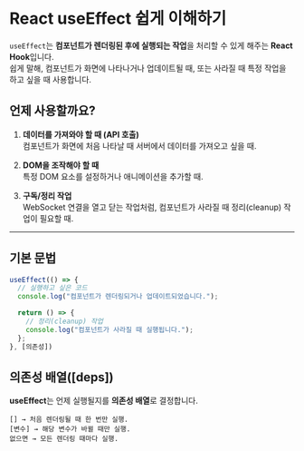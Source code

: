 # React useEffect 쉽게 이해하기

`useEffect`는 **컴포넌트가 렌더링된 후에 실행되는 작업**을 처리할 수 있게 해주는 **React Hook**입니다.  
쉽게 말해, 컴포넌트가 화면에 나타나거나 업데이트될 때, 또는 사라질 때 특정 작업을 하고 싶을 때 사용합니다.

## 언제 사용할까요?
1. **데이터를 가져와야 할 때 (API 호출)**  
   컴포넌트가 화면에 처음 나타날 때 서버에서 데이터를 가져오고 싶을 때.
   
2. **DOM을 조작해야 할 때**  
   특정 DOM 요소를 설정하거나 애니메이션을 추가할 때.

3. **구독/정리 작업**  
   WebSocket 연결을 열고 닫는 작업처럼, 컴포넌트가 사라질 때 정리(cleanup) 작업이 필요할 때.

---

## 기본 문법
```javascript
useEffect(() => {
  // 실행하고 싶은 코드
  console.log("컴포넌트가 렌더링되거나 업데이트되었습니다.");

  return () => {
    // 정리(cleanup) 작업
    console.log("컴포넌트가 사라질 때 실행됩니다.");
  };
}, [의존성])
```
## 의존성 배열([deps])
**useEffect**는 언제 실행될지를 **의존성 배열**로 결정합니다.

```
[] → 처음 렌더링될 때 한 번만 실행.
[변수] → 해당 변수가 바뀔 때만 실행.
없으면 → 모든 렌더링 때마다 실행.
```
